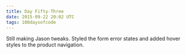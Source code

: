 ```yaml
---
title: Day Fifty-Three
date: 2015-09-22 20:02 UTC
tags: 100daysofcode
---
```


Still making Jason tweaks. Styled the form error states and added hover styles to the product navigation.
